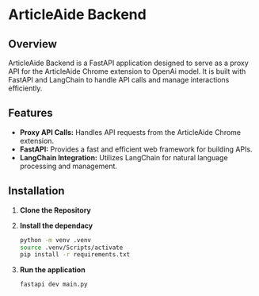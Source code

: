 # ArticleAide Backend

## Overview

ArticleAide Backend is a FastAPI application designed to serve as a proxy API for the ArticleAide Chrome extension to OpenAi model. It is built with FastAPI and LangChain to handle API calls and manage interactions efficiently.

## Features

- **Proxy API Calls:** Handles API requests from the ArticleAide Chrome extension.
- **FastAPI:** Provides a fast and efficient web framework for building APIs.
- **LangChain Integration:** Utilizes LangChain for natural language processing and management.

## Installation

1. **Clone the Repository**

2. **Install the dependacy**
   ```bash
   python -m venv .venv
   source .venv/Scripts/activate
   pip install -r requirements.txt
   ```
3. **Run the application**
   ```bash
   fastapi dev main.py
   ```

